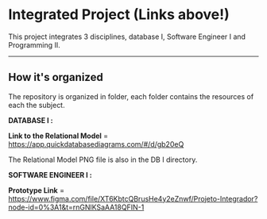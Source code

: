 # Integrated Project (Links above!)
This project integrates 3 disciplines, database I, Software Engineer I and Programming II.

----
## How it's organized

The repository is organized in folder, each folder contains the resources of each the subject.

**DATABASE I :**

**Link to the Relational Model** = https://app.quickdatabasediagrams.com/#/d/gb20eQ

The Relational Model PNG file is also in the DB I directory.

**SOFTWARE ENGINEER I :**

**Prototype Link** = https://www.figma.com/file/XT6KbtcQBrusHe4y2eZnwf/Projeto-Integrador?node-id=0%3A1&t=rnGNlKSaAA18QFIN-1


